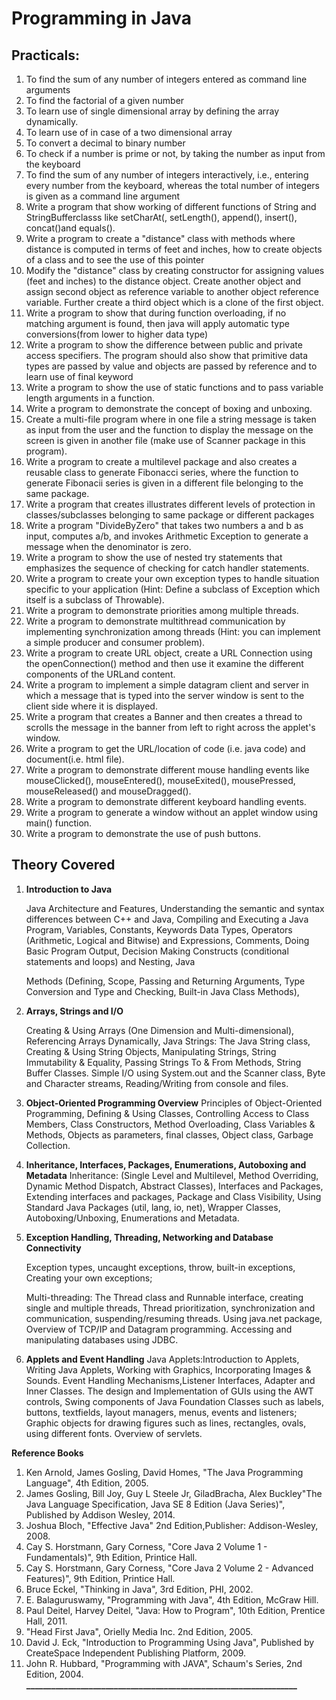 
# Programming in Java 

## Practicals:

1. To find the sum of any number of integers entered as command line arguments
2. To find the factorial of a given number
3. To learn use of single dimensional array by defining the array dynamically.
4. To learn use of in case of a two dimensional array
5. To convert a decimal to binary number
6. To check if a number is prime or not, by taking the number as input from the keyboard
7. To find the sum of any number of integers interactively, i.e., entering every number from the keyboard, whereas the total number of integers is given as a command line argument
8. Write a program that show working of different functions of String and StringBufferclasss like setCharAt(, setLength(), append(), insert(), concat()and equals().
9. Write a program to create a "distance" class with methods where distance is computed in terms of feet and inches, how to create objects of a class and to see the use of this pointer
10. Modify the "distance" class by creating constructor for assigning values (feet and inches) to the distance object. Create another object and assign second object as reference variable to another object reference variable. Further create a third object which is a clone of the first object.
11. Write a program to show that during function overloading, if no matching argument is found, then java will apply automatic type conversions(from lower to higher data type)
12. Write a program to show the difference between public and private access specifiers. The program should also show that primitive data types are passed by value and objects are passed by reference and to learn use of final keyword
13. Write a program to show the use of static functions and to pass variable length arguments in a function.
14. Write a program to demonstrate the concept of boxing and unboxing.
15. Create a multi-file program where in one file a string message is taken as input from the user and the function to display the message on the screen is given in another file (make use of Scanner package in this program).
16. Write a program to create a multilevel package and also creates a reusable class to generate Fibonacci series, where the function to generate Fibonacii series is given in a different file belonging to the same package.
17. Write a program that creates illustrates different levels of protection in classes/subclasses belonging to same package or different packages
18. Write a program "DivideByZero" that takes two numbers a and b as input, computes a/b, and invokes Arithmetic Exception to generate a message when the denominator is zero.
19. Write a program to show the use of nested try statements that emphasizes the sequence of checking for catch handler statements.
20. Write a program to create your own exception types to handle situation specific to your application (Hint: Define a subclass of Exception which itself is a subclass of Throwable).
21. Write a program to demonstrate priorities among multiple threads.
22. Write a program to demonstrate multithread communication by implementing synchronization among threads (Hint: you can implement a simple producer and consumer problem).
23. Write a program to create URL object, create a URL Connection using the openConnection() method and then use it examine the different components of the URLand content.
24. Write a program to implement a simple datagram client and server in which a message that is typed into the server window is sent to the client side where it is displayed.
25. Write a program that creates a Banner and then creates a thread to scrolls the message in the banner from left to right across the applet's window.
26. Write a program to get the URL/location of code (i.e. java code) and document(i.e. html file).
27. Write a program to demonstrate different mouse handling events like mouseClicked(), mouseEntered(), mouseExited(), mousePressed, mouseReleased() and mouseDragged().
28. Write a program to demonstrate different keyboard handling events.
29. Write a program to generate a window without an applet window using main() function.
30. Write a program to demonstrate the use of push buttons.





## Theory Covered

1. **Introduction to Java**

   Java Architecture and Features, Understanding the semantic and syntax differences between C++ and Java, Compiling and Executing a Java Program, Variables, Constants, Keywords Data Types, Operators (Arithmetic, Logical and Bitwise) and Expressions, Comments, Doing Basic Program Output, Decision Making Constructs (conditional statements and loops) and Nesting, Java

   Methods (Defining, Scope, Passing and Returning Arguments, Type Conversion and Type and Checking, Built-in Java Class Methods),

1. **Arrays, Strings and I/O**

   Creating & Using Arrays (One Dimension and Multi-dimensional), Referencing Arrays Dynamically, Java Strings: The Java String class, Creating & Using String Objects, Manipulating Strings, String Immutability & Equality, Passing Strings To & From Methods, String Buffer Classes. Simple I/O using System.out and the Scanner class, Byte and Character streams, Reading/Writing from console and files.

1. **Object-Oriented Programming Overview** Principles of Object-Oriented Programming, Defining & Using Classes, Controlling Access to Class Members, Class Constructors, Method Overloading, Class Variables & Methods, Objects as parameters, final classes, Object class, Garbage Collection.

1. **Inheritance, Interfaces, Packages, Enumerations, Autoboxing and Metadata** Inheritance: (Single Level and Multilevel, Method Overriding, Dynamic Method Dispatch, Abstract Classes), Interfaces and Packages, Extending interfaces and packages, Package and Class Visibility, Using Standard Java Packages (util, lang, io, net), Wrapper Classes, Autoboxing/Unboxing, Enumerations and Metadata.
2. **Exception Handling, Threading, Networking and Database Connectivity**

    Exception types, uncaught exceptions, throw, built-in exceptions, Creating your own exceptions;

    Multi-threading: The Thread class and Runnable interface, creating single and multiple threads, Thread prioritization, synchronization and communication, suspending/resuming threads. Using java.net package, Overview of TCP/IP and Datagram programming. Accessing and manipulating databases using JDBC.

1. **Applets and Event Handling** Java Applets:Introduction to Applets, Writing Java Applets, Working with Graphics, Incorporating Images & Sounds. Event Handling Mechanisms,Listener Interfaces, Adapter and Inner Classes. The design and Implementation of GUIs using the AWT controls, Swing components of Java Foundation Classes such as labels, buttons, textfields, layout managers, menus, events and listeners; Graphic objects for drawing figures such as lines, rectangles, ovals, using different fonts. Overview of servlets.

**Reference Books**

1. Ken Arnold, James Gosling, David Homes, "The Java Programming Language", 4th Edition, 2005.
2. James Gosling, Bill Joy, Guy L Steele Jr, GiladBracha, Alex Buckley"The Java Language Specification, Java SE 8 Edition (Java Series)", Published by Addison Wesley, 2014.
3. Joshua Bloch, "Effective Java" 2nd Edition,Publisher: Addison-Wesley, 2008.
4. Cay S. Horstmann, Gary Corness, "Core Java 2 Volume 1 - Fundamentals)", 9th Edition, Printice Hall.
5. Cay S. Horstmann, Gary Corness, "Core Java 2 Volume 2 - Advanced Features)", 9th Edition, Printice Hall.
6. Bruce Eckel, "Thinking in Java", 3rd Edition, PHI, 2002.
7. E. Balaguruswamy, "Programming with Java", 4th Edition, McGraw Hill.
8. Paul Deitel, Harvey Deitel, "Java: How to Program", 10th Edition, Prentice Hall, 2011.
9. "Head First Java", Orielly Media Inc. 2nd Edition, 2005.
10. David J. Eck, "Introduction to Programming Using Java", Published by CreateSpace Independent Publishing Platform, 2009.
11. John R. Hubbard, "Programming with JAVA", Schaum's Series, 2nd Edition, 2004. **\_\_\_\_\_\_\_\_\_\_\_\_\_\_\_\_\_\_\_\_\_\_\_\_\_\_\_\_\_\_\_\_\_\_\_\_\_\_\_\_\_\_\_\_\_\_\_\_\_\_\_\_\_\_\_\_\_\_\_\_\_\_\_\_\_**

